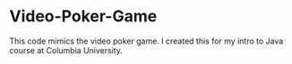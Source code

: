 # Video-Poker-Game
This code mimics the video poker game. I created this for my intro to Java course at Columbia University. 

